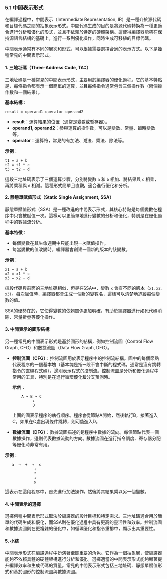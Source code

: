 ### 5.1 中間表示形式

在編譯過程中，中間表示（Intermediate Representation, IR）是一種介於源代碼和目標代碼之間的抽象表示形式。中間代碼生成的目的是將源代碼轉換為一種更適合進行分析和優化的形式，並且不依賴於特定的硬體架構。這使得編譯器能夠在保持源語言結構的基礎上，進行一系列優化操作，同時生成可移植的目標代碼。

中間表示通常有不同的層次和形式，可以根據需要選擇合適的表示方式。以下是幾種常見的中間表示形式。

#### 1. 三地址碼（Three-Address Code, TAC）

三地址碼是一種常見的中間表示形式，主要用於編譯器的優化過程。它的基本特點是，每條指令都表示一個簡單的運算，並且每條指令通常包含三個操作數（兩個操作數和一個結果）。

**基本結構**：
```
result = operand1 operator operand2
```

- **result**：運算結果的位置（通常是變數或暫存器）。
- **operand1, operand2**：參與運算的操作數，可以是變數、常量、臨時變數等。
- **operator**：運算符，常見的有加法、減法、乘法、除法等。

**示例**：
```
t1 = a + b
t2 = t1 * c
t3 = t2 - d
```

這段三地址碼表示了三個運算步驟，分別將變數 `a` 和 `b` 相加、將結果與 `c` 相乘，再將乘積與 `d` 相減。這種形式簡單且直觀，適合進行優化和分析。

#### 2. 靜態單賦值形式（Static Single Assignment, SSA）

靜態單賦值形式（SSA）是一種改進的中間表示形式，其核心特點是每個變數在程序中只會被賦值一次。這樣可以更簡單地進行變數的分析和優化，特別是在優化過程中的數據流分析。

**基本特徵**：
- 每個變數在其生命週期中只能出現一次賦值操作。
- 每當變數的值改變時，編譯器會創建一個新的版本的該變數。

**示例**：
```
x1 = a + b
x2 = x1 * c
x3 = x2 - d
```

這段代碼與前面的三地址碼相似，但是在SSA中，變數 `x` 會有不同的版本（`x1`, `x2`, `x3`）。每次賦值時，編譯器都會生成一個新的變數名，這樣可以清楚地追蹤每個變數的值。

SSA的優勢在於，它使得變數的依賴關係更加明確，有助於編譯器進行如死代碼消除、常量折疊等優化操作。

#### 3. 中間表示的圖形結構

另一種常見的中間表示形式是基於圖形的結構，例如控制流圖（Control Flow Graph, CFG）和數據流圖（Data Flow Graph, DFG）。

- **控制流圖（CFG）**：控制流圖用於表示程序中的控制流結構。圖中的每個節點代表程序的一個基本塊（基本塊是指一段不會中斷的程式碼，通常是沒有跳轉指令的直線程式碼），邊則表示程式的控制流。控制流圖是分析和優化過程中常用的工具，特別是在進行循環優化和分支預測時。
  
  **示例**：
  ```
      A → B → C
           ↓
           D
  ```
  上面的圖表示程序的執行順序。程序會從節點A開始，然後執行B，接著進入C。如果在C處出現條件跳轉，則可能進入D。

- **數據流圖（DFG）**：數據流圖描述的是程序中數據的流向。每個節點代表一個數據操作，邊則代表數據流動的方向。數據流圖在進行指令調度、寄存器分配等優化時非常有用。

**示例**：
```
   a  →  +  →  x
             ↓
             *
             ↓
             y
```
這表示在這段程序中，首先進行加法操作，然後將其結果乘以另一個變數。

#### 4. 中間表示的選擇

選擇何種中間表示形式取決於編譯器的設計目標和特定需求。三地址碼適合用於簡單的代碼生成和優化，而SSA則在優化過程中具有更高的靈活性和效率。控制流圖和數據流圖則在更複雜的優化中，如循環優化和指令重排中，顯示出其重要性。

#### 5. 小結

中間表示形式在編譯過程中扮演著至關重要的角色。它作為一個抽象層，使編譯器能夠不依賴具體的硬體架構進行分析和優化。選擇適當的中間表示形式能夠顯著提升編譯效率和生成代碼的質量。常見的中間表示形式包括三地址碼、靜態單賦值形式和基於圖形的控制流圖與數據流圖。